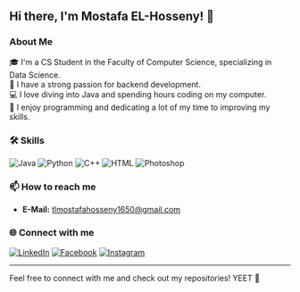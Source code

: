 ## Hi there, I'm Mostafa EL-Hosseny! 👋


### About Me

🎓 I'm a CS Student in the Faculty of Computer Science, specializing in Data Science.  
🌟 I have a strong passion for backend development.  
💻 I love diving into Java and spending hours coding on my computer.  
🎇 I enjoy programming and dedicating a lot of my time to improving my skills.

### 🛠 Skills
![Java](https://img.shields.io/badge/Java-%23ED8B00.svg?style=for-the-badge&logo=java&logoColor=white)
![Python](https://img.shields.io/badge/Python-%2314354C.svg?style=for-the-badge&logo=python&logoColor=white)
![C++](https://img.shields.io/badge/C++-%2300599C.svg?style=for-the-badge&logo=c%2B%2B&logoColor=white)
![HTML](https://img.shields.io/badge/HTML-%23E34F26.svg?style=for-the-badge&logo=html5&logoColor=white)
![Photoshop](https://img.shields.io/badge/Photoshop-%2331A8FF.svg?style=for-the-badge&logo=adobephotoshop&logoColor=white)

### 📫 How to reach me
- **E-Mail:** [tlmostafahosseny1650@gmail.com](mailto:tlmostafahosseny1650@gmail.com)

### 🌐 Connect with me
[![LinkedIn](https://img.shields.io/badge/LinkedIn-%230A66C2.svg?style=for-the-badge&logo=linkedin&logoColor=white)](https://www.linkedin.com/in/mostafa-el-hosseny-313666317)
[![Facebook](https://img.shields.io/badge/Facebook-%231877F2.svg?style=for-the-badge&logo=facebook&logoColor=white)](https://www.facebook.com/TLM1650)
[![Instagram](https://img.shields.io/badge/Instagram-%23E4405F.svg?style=for-the-badge&logo=instagram&logoColor=white)](https://www.instagram.com/tl_mostafa/)

---

Feel free to connect with me and check out my repositories!
YEET 💙

